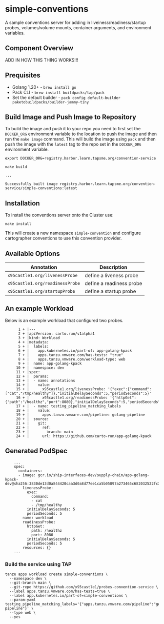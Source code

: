# simple-conventions

A sample conventions server for adding in liveiness/readiness/startup probes, volumes/volume mounts, container arguments, and environment variables.

## Component Overview

ADD IN HOW THIS THING WORKS!!!

## Prequisites

* Golang 1.20+ - ```brew install go```
* Pack CLI - ```brew install buildpacks/tap/pack```
* Set the default builder - ```pack config default-builder paketobuildpacks/builder-jammy-tiny ```

## Build Image and Push Image to Repository

To build the image and push it to your repo you need to first set the ```DOCKER_ORG``` environment variable to the location to push the image and then run the ```make image``` command. This will build the image using ```pack``` and then push the image with the ```latest``` tag to the repo set in the ```DOCKER_ORG``` environment variable.

```
export DOCKER_ORG=registry.harbor.learn.tapsme.org/convention-service

make build

...

Successfully built image registry.harbor.learn.tapsme.org/convention-service/simple-conventions:latest

```

## Installation

To install the conventions server onto the Cluster use: 

```
make install
```

This will create a new namespace `simple-convention` and configure cartographer conventions to use this convention provider.

## Available Options

| Annotation | Description |
| --- | --- |
| `x95castle1.org/livenessProbe` | define a liveness probe |
| `x95castle1.org/readinessProbe` | define a readiness probe |
| `x95castle1.org/startupProbe` | define a startup probe |

## An example Workload

Below is an example workload that configured two probes.

```
      1 + |---
      2 + |apiVersion: carto.run/v1alpha1
      3 + |kind: Workload
      4 + |metadata:
      5 + |  labels:
      6 + |    app.kubernetes.io/part-of: app-golang-kpack
      7 + |    apps.tanzu.vmware.com/has-tests: "true"
      8 + |    apps.tanzu.vmware.com/workload-type: web
      9 + |  name: app-golang-kpack
     10 + |  namespace: dev
     11 + |spec:
     12 + |  params:
     13 + |  - name: annotations
     14 + |    value:
     15 + |      x95castle1.org/livenessProbe: '{"exec":{"command":["cat","/tmp/healthy"]},"initialDelaySeconds":5,"periodSeconds":5}'
     16 + |      x95castle1.org/readinessProbe: '{"httpGet":{"path":"/healthz","port":8080},"initialDelaySeconds":5,"periodSeconds":5}'
     17 + |  - name: testing_pipeline_matching_labels
     18 + |    value:
     19 + |      apps.tanzu.vmware.com/pipeline: golang-pipeline
     20 + |  source:
     21 + |    git:
     22 + |      ref:
     23 + |        branch: main
     24 + |      url: https://github.com/carto-run/app-golang-kpack
```

## Generated PodSpec

```
    ...
    spec:
      containers:
      - image: gcr.io/ship-interfaces-dev/supply-chain/app-golang-kpack-dev@sha256:3830de13d0a844420caa3d0a8d77ee1ca5b05897a273465c682032522fc331b5
        livenessProbe:
          exec:
            command:
            - cat
            - /tmp/healthy
          initialDelaySeconds: 5
          periodSeconds: 5
        name: workload
        readinessProbe:
          httpGet:
            path: /healthz
            port: 8080
          initialDelaySeconds: 5
          periodSeconds: 5
        resources: {}
    ...
```

### Build the service using TAP

```
tanzu apps workload create simple-conventions \
  --namespace dev \
  --git-branch main \
  --git-repo https://github.com/x95castle1/probes-convention-service \
  --label apps.tanzu.vmware.com/has-tests=true \
  --label app.kubernetes.io/part-of=simple-conventions \
  --param-yaml testing_pipeline_matching_labels='{"apps.tanzu.vmware.com/pipeline":"golang-pipeline"}' \
  --type web \
  --yes
```
